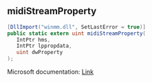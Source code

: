 ## midiStreamProperty

```csharp
[DllImport("winmm.dll", SetLastError = true)]
public static extern uint midiStreamProperty(
   IntPtr hms,
   IntPtr lppropdata,
   uint dwProperty
);
```

Microsoft documentation: [Link](https://learn.microsoft.com/en-us/windows/win32/api/mmeapi/nf-mmeapi-midistreamproperty)
